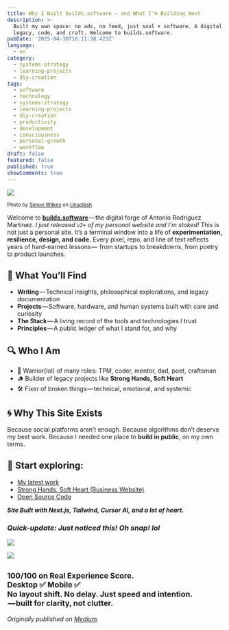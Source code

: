 ```yaml
---
title: Why I Built builds.software — and What I’m Building Next
description: >-
  Built my own space: no ads, no feed, just soul + software. A digital forge for
  legacy, code, and craft. Welcome to builds.software.
pubDate: '2025-04-30T18:11:38.423Z'
language:
  - en
category:
  - systems-strategy
  - learning-projects
  - diy-creation
tags:
  - software
  - technology
  - systems-strategy
  - learning-projects
  - diy-creation
  - productivity
  - development
  - consciousness
  - personal-growth
  - workflow
draft: false
featured: false
published: true
showComments: true
---
```


![](https://cdn-images-1.medium.com/max/800/0*U4TRECnXiDzuJhe4)

<small>Photo by [Simon Wilkes](https://unsplash.com/@simonfromengland?utm_source=medium&utm_medium=referral) on [Unsplash](https://unsplash.com?utm_source=medium&utm_medium=referral)</small>

Welcome to <a href="https://builds.software" target="_blank">**builds.software**</a> — the digital forge of Antonio Rodriguez Martinez. _I just released `v2+` of my personal website and I’m stoked!_ This is not just a personal site. It’s a terminal window into a life of **experimentation, resilience, design, and code.** Every pixel, repo, and line of text reflects years of hard-earned lessons —  from startups to breakdowns, from poetry to product launches.

## 🧠 What You’ll Find

- **Writing** — Technical insights, philosophical explorations, and legacy documentation
- **Projects** — Software, hardware, and human systems built with care and curiosity
- **The Stack** — A living record of the tools and technologies I trust
- **Principles** — A public ledger of what I stand for, and why

## 🔍 Who I Am

- 🐺 Warrior(lol) of many roles: TPM, coder, mentor, dad, poet, craftsman
- 🪵 Builder of legacy projects like **Strong Hands, Soft Heart**
- 🛠️ Fixer of broken things — technical, emotional, and systemic

## 🌀 Why This Site Exists

Because social platforms aren’t enough. Because algorithms don’t deserve my best work. Because I needed one place to **build in public**, on my own terms.

## 🧭 Start exploring:

- [My latest work](https://builds.software/?utm_source=medium&utm_medium=article&utm_campaign=build-launch)
- [Strong Hands, Soft Heart (Business Website)](https://stronghandssoftheart.com/?utm_source=medium&utm_medium=article&utm_campaign=build-launch)
- [Open Source Code](https://github.com/antoniwan/antonio-builds-software)

**_Site Built with Next.js, Tailwind, Cursor AI, and a lot of heart._**

### _Quick-update: Just noticed this! Oh snap! lol_

![](https://cdn-images-1.medium.com/max/600/1*MbfQlHXcWa4i7mJayu_rMw.jpeg)

![](https://cdn-images-1.medium.com/max/600/1*UGqAcZ0vaPOe3xIF882TRg.jpeg)

<small>100/100 on Real Experience Score.<br> Desktop ✅ Mobile ✅<br> No layout shift. No delay. Just speed and intention.<br> — built for clarity, not clutter.</small>
---

_Originally published on [Medium](https://medium.com/@wizards777/why-i-built-builds-software-and-what-im-building-next-8e9cda2c5043)._
